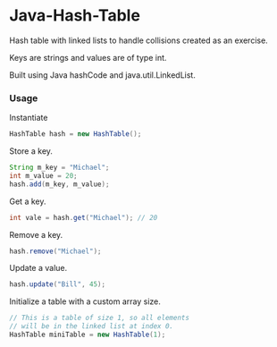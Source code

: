 Java-Hash-Table
===============

Hash table with linked lists to handle collisions created as an exercise. 

Keys are strings and values are of type int.

Built using Java hashCode and java.util.LinkedList. 

### Usage

Instantiate

~~~java
HashTable hash = new HashTable();
~~~

Store a key.

~~~java
String m_key = "Michael";
int m_value = 20;
hash.add(m_key, m_value);
~~~

Get a key.
~~~java
int vale = hash.get("Michael"); // 20
~~~

Remove a key.
~~~java
hash.remove("Michael");
~~~

Update a value. 
~~~java
hash.update("Bill", 45);
~~~

Initialize a table with a custom array size.
~~~java
// This is a table of size 1, so all elements
// will be in the linked list at index 0.
HashTable miniTable = new HashTable(1);
~~~
